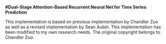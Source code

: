 **#Dual-Stage Attention-Based Recurrent Neural Net for Time Series Prediction**

This implementation is based on previous implementation by Chandler Zuo as well as a revised implementation by Sean Aubin.
This implementation has been modified to my own research needs.
The original copyright belongs to Chandler Zuo.

